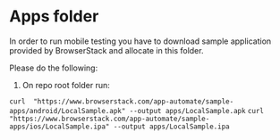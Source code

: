 # Apps folder
In order to run mobile testing you have to download sample application provided by BrowserStack and allocate in this folder.

Please do the following:
1. On repo root folder run:

`curl  "https://www.browserstack.com/app-automate/sample-apps/android/LocalSample.apk" --output apps/LocalSample.apk`
`curl  "https://www.browserstack.com/app-automate/sample-apps/ios/LocalSample.ipa" --output apps/LocalSample.ipa`